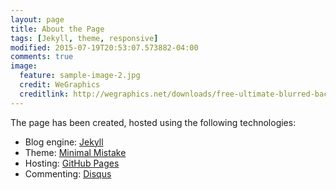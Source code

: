 ```yaml
---
layout: page
title: About the Page
tags: [Jekyll, theme, responsive]
modified: 2015-07-19T20:53:07.573882-04:00
comments: true
image:
  feature: sample-image-2.jpg
  credit: WeGraphics
  creditlink: http://wegraphics.net/downloads/free-ultimate-blurred-background-pack/
---
```


The page has been created, hosted using the following technologies:

* Blog engine: [Jekyll](http://jekyllrb.com/)
* Theme: [Minimal Mistake](http://mmistakes.github.io/minimal-mistakes/)
* Hosting: [GitHub Pages](https://pages.github.com/)
* Commenting: [Disqus](https://disqus.com/)
